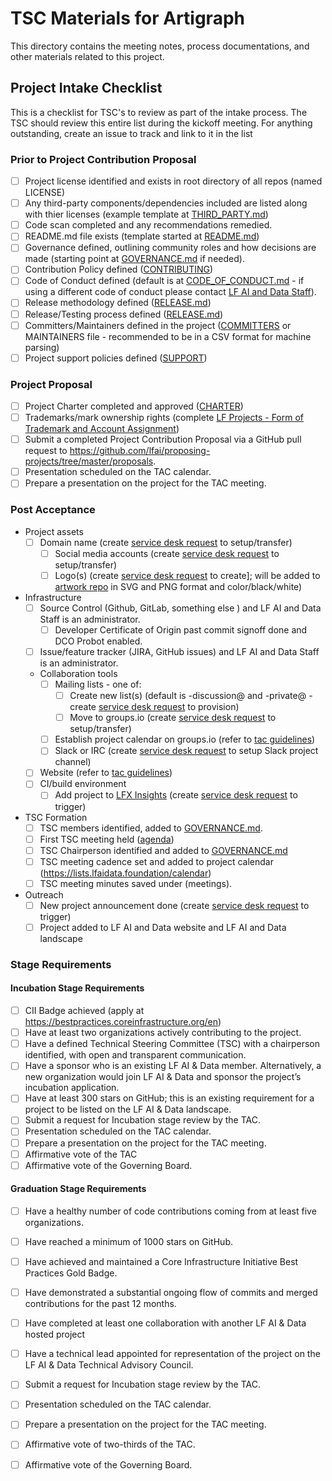 # TSC Materials for Artigraph

This directory contains the meeting notes, process documentations, and other materials related to this project.

## Project Intake Checklist

This is a checklist for TSC's to review as part of the intake process. The TSC should review this entire list during the kickoff meeting. For anything outstanding, create an issue to track and link to it in the list

### Prior to Project Contribution Proposal

- [ ] Project license identified and exists in root directory of all repos (named LICENSE)
- [ ] Any third-party components/dependencies included are listed along with thier licenses (example template at [THIRD_PARTY.md](../THIRD_PARTY.md))
- [ ] Code scan completed and any recommendations remedied.
- [ ] README.md file exists (template started at [README.md](../README.md))
- [ ] Governance defined, outlining community roles and how decisions are made (starting point at [GOVERNANCE.md](../GOVERNANCE.md) if needed).
- [ ] Contribution Policy defined ([CONTRIBUTING](../CONTRIBUTING.md))
- [ ] Code of Conduct defined (default is at [CODE_OF_CONDUCT.md](../CODE_OF_CONDUCT.md) - if using a different code of conduct please contact [LF AI and Data Staff](mailto:operations@lfaidata.foundation)).
- [ ] Release methodology defined ([RELEASE.md](../RELEASE.md))
- [ ] Release/Testing process defined ([RELEASE.md](../RELEASE.md))
- [ ] Committers/Maintainers defined in the project ([COMMITTERS](COMMITTERS.csv) or MAINTAINERS file - recommended to be in a CSV format for machine parsing)
- [ ] Project support policies defined ([SUPPORT](../SUPPORT.md))

### Project Proposal

- [ ] Project Charter completed and approved ([CHARTER](CHARTER.pdf))
- [ ] Trademarks/mark ownership rights (complete [LF Projects - Form of Trademark and Account Assignment](lf_projects_trademark_assignment.md))
- [ ] Submit a completed Project Contribution Proposal via a GitHub pull request to https://github.com/lfai/proposing-projects/tree/master/proposals.
- [ ] Presentation scheduled on the TAC calendar.
- [ ] Prepare a presentation on the project for the TAC meeting.

### Post Acceptance

- Project assets
  - [ ] Domain name (create [service desk request] to setup/transfer)
	- [ ] Social media accounts (create [service desk request] to setup/transfer)
	- [ ] Logo(s) (create [service desk request] to create]; will be added to [artwork repo] in SVG and PNG format and color/black/white)
- Infrastructure
  - [ ] Source Control (Github, GitLab, something else ) and LF AI and Data Staff is an administrator.
    - [ ] Developer Certificate of Origin past commit signoff done and DCO Probot enabled.
  - [ ] Issue/feature tracker (JIRA, GitHub issues) and LF AI and Data Staff is an administrator.
  - Collaboration tools
    - [ ] Mailing lists - one of:
      - [ ] Create new list(s) (default is -discussion@ and -private@ - create [service desk request] to provision)
      - [ ] Move to groups.io (create [service desk request] to setup/transfer)
    - [ ] Establish project calendar on groups.io (refer to [tac guidelines])
    - [ ] Slack or IRC (create [service desk request] to setup Slack project channel)
  - [ ] Website (refer to [tac guidelines])
  - [ ] CI/build environment
 	- [ ] Add project to [LFX Insights] (create [service desk request] to trigger)
- TSC Formation
  - [ ] TSC members identified, added to [GOVERNANCE.md].
  - [ ] First TSC meeting held ([agenda](meetings))
  - [ ] TSC Chairperson identified and added to [GOVERNANCE.md]
  - [ ] TSC meeting cadence set and added to project calendar (https://lists.lfaidata.foundation/calendar)
  - [ ] TSC meeting minutes saved under (meetings).
- Outreach
  - [ ] New project announcement done (create [service desk request] to trigger)
  - [ ] Project added to LF AI and Data website and LF AI and Data landscape

### Stage Requirements

#### Incubation Stage Requirements

- [ ] CII Badge achieved (apply at https://bestpractices.coreinfrastructure.org/en)
- [ ] Have at least two organizations actively contributing to the project.
- [ ] Have a defined Technical Steering Committee (TSC) with a chairperson identified, with open and transparent communication.
- [ ] Have a sponsor who is an existing LF AI & Data member. Alternatively, a new organization would join LF AI & Data and sponsor the project’s incubation application.
- [ ] Have at least 300 stars on GitHub; this is an existing requirement for a project to be listed on the LF AI & Data landscape.
- [ ] Submit a request for Incubation stage review by the TAC.
- [ ] Presentation scheduled on the TAC calendar.
- [ ] Prepare a presentation on the project for the TAC meeting.
- [ ] Affirmative vote of the TAC
- [ ] Affirmative vote of the Governing Board.

#### Graduation Stage Requirements

- [ ] Have a healthy number of code contributions coming from at least five organizations.
- [ ] Have reached a minimum of 1000 stars on GitHub.
- [ ] Have achieved and maintained a Core Infrastructure Initiative Best Practices Gold Badge.
- [ ] Have demonstrated a substantial ongoing flow of commits and merged contributions for the past 12 months.
- [ ] Have completed at least one collaboration with another LF AI & Data hosted project
- [ ] Have a technical lead appointed for representation of the project on the LF AI & Data Technical Advisory Council.
- [ ] Submit a request for Incubation stage review by the TAC.
- [ ] Presentation scheduled on the TAC calendar.
- [ ] Prepare a presentation on the project for the TAC meeting.
- [ ] Affirmative vote of two-thirds of the TAC.
- [ ] Affirmative vote of the Governing Board.


[artwork repo]: https://artwork.lfaidata.foundation
[service desk request]: https://github.com/lfai/foundation/issues/new/choose
[tac guidelines]: https://github.com/lfai/tac
[GOVERNANCE.md]: ../GOVERNANCE.md
[LFX Insights]: https://insights.lfx.linuxfoundation.org/projects/lfai-f

